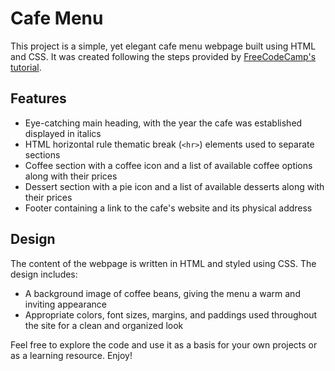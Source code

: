 # Cafe Menu

This project is a simple, yet elegant cafe menu webpage built using HTML and CSS. It was created following the steps provided by [FreeCodeCamp's tutorial](https://www.freecodecamp.org/learn/2022/responsive-web-design/learn-basic-css-by-building-a-cafe-menu/).

## Features

- Eye-catching main heading, with the year the cafe was established displayed in italics
- HTML horizontal rule thematic break (`<hr>`) elements used to separate sections
- Coffee section with a coffee icon and a list of available coffee options along with their prices
- Dessert section with a pie icon and a list of available desserts along with their prices
- Footer containing a link to the cafe's website and its physical address

## Design

The content of the webpage is written in HTML and styled using CSS. The design includes:

- A background image of coffee beans, giving the menu a warm and inviting appearance
- Appropriate colors, font sizes, margins, and paddings used throughout the site for a clean and organized look

Feel free to explore the code and use it as a basis for your own projects or as a learning resource. Enjoy!